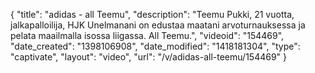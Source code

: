 {
    "title": "adidas - all Teemu",
    "description": "Teemu Pukki, 21 vuotta, jalkapalloilija, HJK Unelmanani on edustaa maatani arvoturnauksessa ja pelata maailmalla isossa liigassa. All Teemu.",
    "videoid": "154469",
    "date_created": "1398106908",
    "date_modified": "1418181304",
    "type": "captivate",
    "layout": "video",
    "url": "\/v\/adidas-all-teemu\/154469"
}